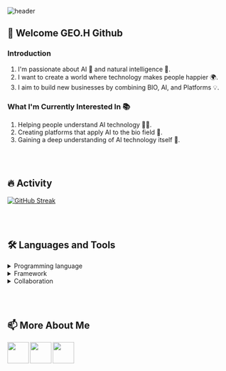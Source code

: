 ![header](https://capsule-render.vercel.app/api?type=rounded&color=4d58ff&height=200&text=Welcome&desc=GEO.H%20Github&&animation=scaleIn&fontColor=ffffff&&fontSize=50&fontAlignY=45&descSize=25&descAlignY=65)

## 👋 Welcome GEO.H Github

### Introduction
1. I'm passionate about AI 🤖 and natural intelligence 🧠.
2. I want to create a world where technology makes people happier 🌍.
3. I aim to build new businesses by combining BIO, AI, and Platforms 💡.

### What I'm Currently Interested In 📚
1. Helping people understand AI technology 🧑‍💻.
2. Creating platforms that apply AI to the bio field 🧬.
3. Gaining a deep understanding of AI technology itself 🤖.

</br></br>

## 🔥 Activity
[![GitHub Streak](https://streak-stats.demolab.com?user=geohyeon&theme=transparent)](https://git.io/streak-stats)

</br></br>


## 🛠 Languages and Tools
<details>
<summary>
  Programming language
</summary>
   <img src="https://img.shields.io/badge/Python-3776AB?style=flat-square&logo=Python&logoColor=white"/> </t>
  <img src="https://img.shields.io/badge/Dart-0175C2?style=flat-square&logo=Dart&logoColor=white"/> </t>
  <img src="https://img.shields.io/badge/C++-00599C?style=flat-square&logo=cplusplus&logoColor=white"/> </t>
  <img src="https://img.shields.io/badge/C-A8B9CC?style=flat-square&logo=c&logoColor=white"/> </t>
  <img src="https://img.shields.io/badge/R-276DC3?style=flat-square&logo=r&logoColor=white"/> </t>
  <img src="https://img.shields.io/badge/HTML-E34F26?style=flat-square&logo=html5&logoColor=white"/> </t>
  <img src="https://img.shields.io/badge/CSS-1572B6?style=flat-square&logo=css3&logoColor=white"/> </t>
  <img src="https://img.shields.io/badge/JavaScript-F7DF1E?style=flat-square&logo=javascript&logoColor=white"/> </t>
  <img src="https://img.shields.io/badge/MySQL-4479A1?style=flat-square&logo=mysql&logoColor=white"/> </t>
  <img src="https://img.shields.io/badge/PostgreSQL-4169E1?style=flat-square&logo=postgresql&logoColor=white"/> </t>
  
</details>
<details>
<summary>
  Framework
</summary>
   <img src="https://img.shields.io/badge/PyTorch-EE4C2C?style=flat-square&logo=PyTorch&logoColor=white"/> </t>
  <img src="https://img.shields.io/badge/TensorFlow-FF6F00?style=flat-square&logo=tensorflow&logoColor=white"/> </t>
  <img src="https://img.shields.io/badge/Keras-D00000?style=flat-square&logo=keras&logoColor=white"/> </t>
  <img src="https://img.shields.io/badge/Flutter-02569B?style=flat-square&logo=flutter&logoColor=white"/> </t>
</details>
<details>
<summary>
  Collaboration
</summary>
   
</details>

</br></br>


## 📫 More About Me

[<img align="left" width="48px" src="https://img.icons8.com/?size=100&id=F6H2fsqXKBwH&format=png&color=000000" />][notion]
[<img align="left" width="48px" src="https://img.icons8.com/color/48/000000/linkedin.png" />][linkedin]
[<img align="left" width="48px" src="https://img.icons8.com/color/48/000000/instagram-new--v2.png" />][instagram]

[notion]: https://geohyeon.notion.site
[instagram]: https://www.instagram.com/naneun_geohyeon
[linkedin]: https://www.linkedin.com/in/geohyeon/
